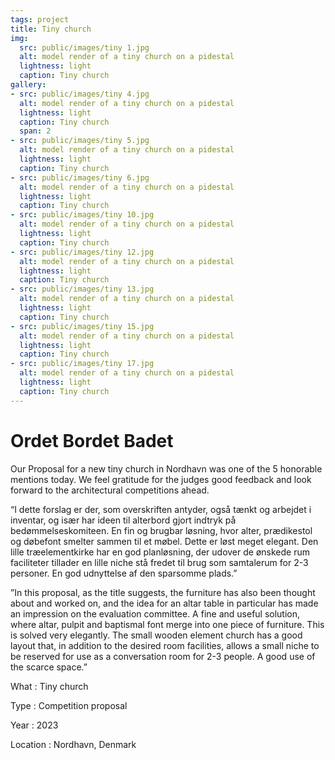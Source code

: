 ```yaml
---
tags: project
title: Tiny church
img:
  src: public/images/tiny 1.jpg
  alt: model render of a tiny church on a pidestal
  lightness: light
  caption: Tiny church
gallery:
- src: public/images/tiny 4.jpg
  alt: model render of a tiny church on a pidestal
  lightness: light
  caption: Tiny church
  span: 2
- src: public/images/tiny 5.jpg
  alt: model render of a tiny church on a pidestal
  lightness: light
  caption: Tiny church
- src: public/images/tiny 6.jpg
  alt: model render of a tiny church on a pidestal
  lightness: light
  caption: Tiny church
- src: public/images/tiny 10.jpg
  alt: model render of a tiny church on a pidestal
  lightness: light
  caption: Tiny church
- src: public/images/tiny 12.jpg
  alt: model render of a tiny church on a pidestal
  lightness: light
  caption: Tiny church
- src: public/images/tiny 13.jpg
  alt: model render of a tiny church on a pidestal
  lightness: light
  caption: Tiny church
- src: public/images/tiny 15.jpg
  alt: model render of a tiny church on a pidestal
  lightness: light
  caption: Tiny church
- src: public/images/tiny 17.jpg
  alt: model render of a tiny church on a pidestal
  lightness: light
  caption: Tiny church
---
```

# Ordet Bordet Badet

Our Proposal for a new tiny church in Nordhavn was one of the 5 honorable mentions today. We feel gratitude for the judges good feedback and look forward to the architectural competitions ahead.

“I dette forslag er der, som overskriften antyder, også tænkt og arbejdet i inventar, og især har ideen til alterbord gjort indtryk på bedømmelseskomiteen. En fin og brugbar løsning, hvor alter, prædikestol og døbefont smelter sammen til et møbel. Dette er løst meget elegant. Den lille træelementkirke har en god planløsning, der udover de ønskede rum faciliteter tillader en lille niche stå fredet til brug som samtalerum for 2-3 personer. En god udnyttelse af den sparsomme plads.”

”In this proposal, as the title suggests, the furniture has also been thought about and worked on, and the idea for an altar table in particular has made an impression on the evaluation committee. A fine and useful solution, where altar, pulpit and baptismal font merge into one piece of furniture. This is solved very elegantly. The small wooden element church has a good layout that, in addition to the desired room facilities, allows a small niche to be reserved for use as a conversation room for 2-3 people. A good use of the scarce space.”

What
: Tiny church

Type
: Competition proposal

Year
: 2023

Location
: Nordhavn, Denmark